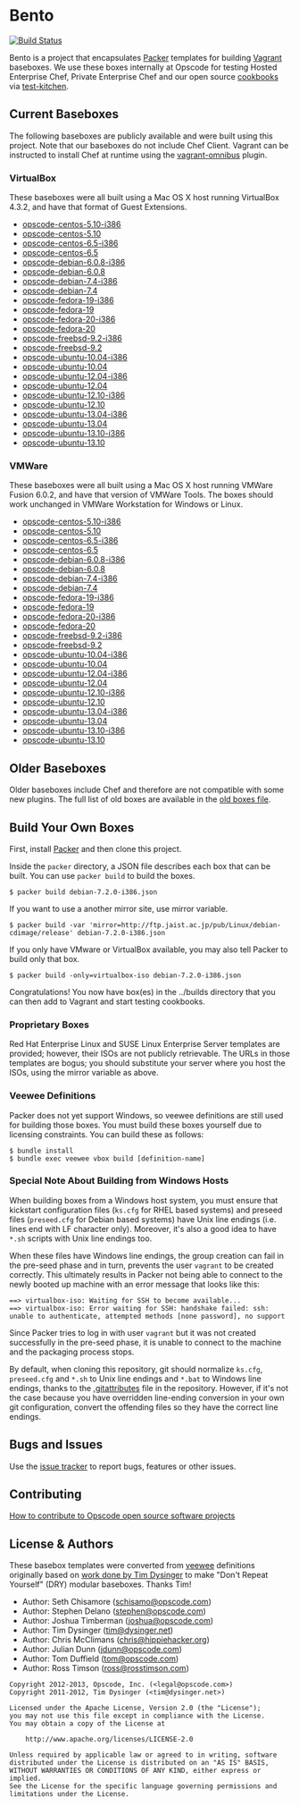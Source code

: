 # Bento

[![Build Status](https://travis-ci.org/opscode/bento.png)](https://travis-ci.org/opscode/bento)

Bento is a project that encapsulates [Packer](http://packer.io) templates for building
[Vagrant](http://vagrantup.com) baseboxes. We use these boxes internally at Opscode for
testing Hosted Enterprise Chef, Private Enterprise Chef and our open source [cookbooks](http://community.opscode.com/users/Opscode)
via [test-kitchen](http://kitchen.ci/).

## Current Baseboxes

The following baseboxes are publicly available and were built using
this project. Note that our baseboxes do not include Chef Client.
Vagrant can be instructed to install Chef at runtime using the
[vagrant-omnibus](https://github.com/schisamo/vagrant-omnibus) plugin.

### VirtualBox

These baseboxes were all built using a Mac OS X host running VirtualBox 4.3.2, and have that format of Guest Extensions.

* [opscode-centos-5.10-i386](http://opscode-vm-bento.s3.amazonaws.com/vagrant/virtualbox/opscode_centos-5.10-i386_chef-provisionerless.box)
* [opscode-centos-5.10](http://opscode-vm-bento.s3.amazonaws.com/vagrant/virtualbox/opscode_centos-5.10_chef-provisionerless.box)
* [opscode-centos-6.5-i386](http://opscode-vm-bento.s3.amazonaws.com/vagrant/virtualbox/opscode_centos-6.5-i386_chef-provisionerless.box)
* [opscode-centos-6.5](http://opscode-vm-bento.s3.amazonaws.com/vagrant/virtualbox/opscode_centos-6.5_chef-provisionerless.box)
* [opscode-debian-6.0.8-i386](http://opscode-vm-bento.s3.amazonaws.com/vagrant/virtualbox/opscode_debian-6.0.8-i386_chef-provisionerless.box)
* [opscode-debian-6.0.8](http://opscode-vm-bento.s3.amazonaws.com/vagrant/virtualbox/opscode_debian-6.0.8_chef-provisionerless.box)
* [opscode-debian-7.4-i386](http://opscode-vm-bento.s3.amazonaws.com/vagrant/virtualbox/opscode_debian-7.4-i386_chef-provisionerless.box)
* [opscode-debian-7.4](http://opscode-vm-bento.s3.amazonaws.com/vagrant/virtualbox/opscode_debian-7.4_chef-provisionerless.box)
* [opscode-fedora-19-i386](http://opscode-vm-bento.s3.amazonaws.com/vagrant/virtualbox/opscode_fedora-19-i386_chef-provisionerless.box)
* [opscode-fedora-19](http://opscode-vm-bento.s3.amazonaws.com/vagrant/virtualbox/opscode_fedora-19_chef-provisionerless.box)
* [opscode-fedora-20-i386](http://opscode-vm-bento.s3.amazonaws.com/vagrant/virtualbox/opscode_fedora-20-i386_chef-provisionerless.box)
* [opscode-fedora-20](http://opscode-vm-bento.s3.amazonaws.com/vagrant/virtualbox/opscode_fedora-20_chef-provisionerless.box)
* [opscode-freebsd-9.2-i386](http://opscode-vm-bento.s3.amazonaws.com/vagrant/virtualbox/opscode_freebsd-9.2-i386_chef-provisionerless.box)
* [opscode-freebsd-9.2](http://opscode-vm-bento.s3.amazonaws.com/vagrant/virtualbox/opscode_freebsd-9.2_chef-provisionerless.box)
* [opscode-ubuntu-10.04-i386](http://opscode-vm-bento.s3.amazonaws.com/vagrant/virtualbox/opscode_ubuntu-10.04-i386_chef-provisionerless.box)
* [opscode-ubuntu-10.04](http://opscode-vm-bento.s3.amazonaws.com/vagrant/virtualbox/opscode_ubuntu-10.04_chef-provisionerless.box)
* [opscode-ubuntu-12.04-i386](http://opscode-vm-bento.s3.amazonaws.com/vagrant/virtualbox/opscode_ubuntu-12.04-i386_chef-provisionerless.box)
* [opscode-ubuntu-12.04](http://opscode-vm-bento.s3.amazonaws.com/vagrant/virtualbox/opscode_ubuntu-12.04_chef-provisionerless.box)
* [opscode-ubuntu-12.10-i386](http://opscode-vm-bento.s3.amazonaws.com/vagrant/virtualbox/opscode_ubuntu-12.10-i386_chef-provisionerless.box)
* [opscode-ubuntu-12.10](http://opscode-vm-bento.s3.amazonaws.com/vagrant/virtualbox/opscode_ubuntu-12.10_chef-provisionerless.box)
* [opscode-ubuntu-13.04-i386](http://opscode-vm-bento.s3.amazonaws.com/vagrant/virtualbox/opscode_ubuntu-13.04-i386_chef-provisionerless.box)
* [opscode-ubuntu-13.04](http://opscode-vm-bento.s3.amazonaws.com/vagrant/virtualbox/opscode_ubuntu-13.04_chef-provisionerless.box)
* [opscode-ubuntu-13.10-i386](http://opscode-vm-bento.s3.amazonaws.com/vagrant/virtualbox/opscode_ubuntu-13.10-i386_chef-provisionerless.box)
* [opscode-ubuntu-13.10](http://opscode-vm-bento.s3.amazonaws.com/vagrant/virtualbox/opscode_ubuntu-13.10_chef-provisionerless.box)

### VMWare

These baseboxes were all built using a Mac OS X host running VMWare Fusion 6.0.2, and have that version of VMWare Tools.
The boxes should work unchanged in VMWare Workstation for Windows or Linux.

* [opscode-centos-5.10-i386](http://opscode-vm-bento.s3.amazonaws.com/vagrant/vmware/opscode_centos-5.10-i386_chef-provisionerless.box)
* [opscode-centos-5.10](http://opscode-vm-bento.s3.amazonaws.com/vagrant/vmware/opscode_centos-5.10_chef-provisionerless.box)
* [opscode-centos-6.5-i386](http://opscode-vm-bento.s3.amazonaws.com/vagrant/vmware/opscode_centos-6.5-i386_chef-provisionerless.box)
* [opscode-centos-6.5](http://opscode-vm-bento.s3.amazonaws.com/vagrant/vmware/opscode_centos-6.5_chef-provisionerless.box)
* [opscode-debian-6.0.8-i386](http://opscode-vm-bento.s3.amazonaws.com/vagrant/vmware/opscode_debian-6.0.8-i386_chef-provisionerless.box)
* [opscode-debian-6.0.8](http://opscode-vm-bento.s3.amazonaws.com/vagrant/vmware/opscode_debian-6.0.8_chef-provisionerless.box)
* [opscode-debian-7.4-i386](http://opscode-vm-bento.s3.amazonaws.com/vagrant/vmware/opscode_debian-7.4-i386_chef-provisionerless.box)
* [opscode-debian-7.4](http://opscode-vm-bento.s3.amazonaws.com/vagrant/vmware/opscode_debian-7.4_chef-provisionerless.box)
* [opscode-fedora-19-i386](http://opscode-vm-bento.s3.amazonaws.com/vagrant/vmware/opscode_fedora-19-i386_chef-provisionerless.box)
* [opscode-fedora-19](http://opscode-vm-bento.s3.amazonaws.com/vagrant/vmware/opscode_fedora-19_chef-provisionerless.box)
* [opscode-fedora-20-i386](http://opscode-vm-bento.s3.amazonaws.com/vagrant/vmware/opscode_fedora-20-i386_chef-provisionerless.box)
* [opscode-fedora-20](http://opscode-vm-bento.s3.amazonaws.com/vagrant/vmware/opscode_fedora-20_chef-provisionerless.box)
* [opscode-freebsd-9.2-i386](http://opscode-vm-bento.s3.amazonaws.com/vagrant/vmware/opscode_freebsd-9.2-i386_chef-provisionerless.box)
* [opscode-freebsd-9.2](http://opscode-vm-bento.s3.amazonaws.com/vagrant/vmware/opscode_freebsd-9.2_chef-provisionerless.box)
* [opscode-ubuntu-10.04-i386](http://opscode-vm-bento.s3.amazonaws.com/vagrant/vmware/opscode_ubuntu-10.04-i386_chef-provisionerless.box)
* [opscode-ubuntu-10.04](http://opscode-vm-bento.s3.amazonaws.com/vagrant/vmware/opscode_ubuntu-10.04_chef-provisionerless.box)
* [opscode-ubuntu-12.04-i386](http://opscode-vm-bento.s3.amazonaws.com/vagrant/vmware/opscode_ubuntu-12.04-i386_chef-provisionerless.box)
* [opscode-ubuntu-12.04](http://opscode-vm-bento.s3.amazonaws.com/vagrant/vmware/opscode_ubuntu-12.04_chef-provisionerless.box)
* [opscode-ubuntu-12.10-i386](http://opscode-vm-bento.s3.amazonaws.com/vagrant/vmware/opscode_ubuntu-12.10-i386_chef-provisionerless.box)
* [opscode-ubuntu-12.10](http://opscode-vm-bento.s3.amazonaws.com/vagrant/vmware/opscode_ubuntu-12.10_chef-provisionerless.box)
* [opscode-ubuntu-13.04-i386](http://opscode-vm-bento.s3.amazonaws.com/vagrant/vmware/opscode_ubuntu-13.04-i386_chef-provisionerless.box)
* [opscode-ubuntu-13.04](http://opscode-vm-bento.s3.amazonaws.com/vagrant/vmware/opscode_ubuntu-13.04_chef-provisionerless.box)
* [opscode-ubuntu-13.10-i386](http://opscode-vm-bento.s3.amazonaws.com/vagrant/vmware/opscode_ubuntu-13.10-i386_chef-provisionerless.box)
* [opscode-ubuntu-13.10](http://opscode-vm-bento.s3.amazonaws.com/vagrant/vmware/opscode_ubuntu-13.10_chef-provisionerless.box)

## Older Baseboxes

Older baseboxes include Chef and therefore are not compatible with some
new plugins. The full list of old boxes are available in the [old boxes file](https://github.com/opscode/bento/blob/master/OLD-BOXES.md).

## Build Your Own Boxes

First, install [Packer](http://packer.io) and then clone this project.

Inside the `packer` directory, a JSON file describes each box that can be built. You can use `packer build` to build the
boxes.

    $ packer build debian-7.2.0-i386.json

If you want to use a another mirror site, use mirror variable.

    $ packer build -var 'mirror=http://ftp.jaist.ac.jp/pub/Linux/debian-cdimage/release' debian-7.2.0-i386.json

If you only have VMware or VirtualBox available, you may also tell Packer to build only that box.

    $ packer build -only=virtualbox-iso debian-7.2.0-i386.json

Congratulations! You now have box(es) in the ../builds directory that you can then add to Vagrant and start testing cookbooks.

### Proprietary Boxes

Red Hat Enterprise Linux and SUSE Linux Enterprise Server templates are provided; however, their ISOs are not publicly retrievable. The URLs in those templates are bogus; you should substitute your server where you host the ISOs, using the mirror variable as above.

### Veewee Definitions

Packer does not yet support Windows, so veewee definitions are still used for building those boxes. You must build these
boxes yourself due to licensing constraints. You can build these as follows:

    $ bundle install
    $ bundle exec veewee vbox build [definition-name]

### Special Note About Building from Windows Hosts

When building boxes from a Windows host system, you must ensure that kickstart configuration files (`ks.cfg` for RHEL
based systems) and preseed files (`preseed.cfg` for Debian based systems) have Unix line endings (i.e. lines end with
LF character only). Moreover, it's also a good idea to have `*.sh` scripts with Unix line endings too.

When these files have Windows line endings, the group creation can fail in the pre-seed phase and in turn, prevents the
user `vagrant` to be created correctly. This ultimately results in Packer not being able to connect to the newly booted
up machine with an error message that looks like this:

```
==> virtualbox-iso: Waiting for SSH to become available...
==> virtualbox-iso: Error waiting for SSH: handshake failed: ssh: unable to authenticate, attempted methods [none password], no support
```

Since Packer tries to log in with user `vagrant` but it was not created successfully in the pre-seed phase, it is unable
to connect to the machine and the packaging process stops.

By default, when cloning this repository, git should normalize `ks.cfg`, `preseed.cfg` and `*.sh` to Unix line endings
and `*.bat` to Windows line endings, thanks to the [.gitattributes](.gitattributes) file in the repository. However, if
it's not the case because you have overridden line-ending conversion in your own git configuration, convert the offending files so they have the correct line endings.

## Bugs and Issues

Use the [issue tracker](http://tickets.opscode.com/browse/BENTO) to report
bugs, features or other issues.

## Contributing

[How to contribute to Opscode open source software projects](http://wiki.opscode.com/display/chef/How+to+Contribute)

## License & Authors

These basebox templates were converted from [veewee](https://github.com/jedi4ever/veewee)
definitions originally based on
[work done by Tim Dysinger](https://github.com/dysinger/basebox) to
make "Don't Repeat Yourself" (DRY) modular baseboxes. Thanks Tim!

- Author: Seth Chisamore (<schisamo@opscode.com>)
- Author: Stephen Delano (<stephen@opscode.com>)
- Author: Joshua Timberman (<joshua@opscode.com>)
- Author: Tim Dysinger (<tim@dysinger.net>)
- Author: Chris McClimans (<chris@hippiehacker.org>)
- Author: Julian Dunn (<jdunn@opscode.com>)
- Author: Tom Duffield (<tom@opscode.com>)
- Author: Ross Timson (<ross@rosstimson.com>)

```text
Copyright 2012-2013, Opscode, Inc. (<legal@opscode.com>)
Copyright 2011-2012, Tim Dysinger (<tim@dysinger.net>)

Licensed under the Apache License, Version 2.0 (the "License");
you may not use this file except in compliance with the License.
You may obtain a copy of the License at

    http://www.apache.org/licenses/LICENSE-2.0

Unless required by applicable law or agreed to in writing, software
distributed under the License is distributed on an "AS IS" BASIS,
WITHOUT WARRANTIES OR CONDITIONS OF ANY KIND, either express or implied.
See the License for the specific language governing permissions and
limitations under the License.
```
